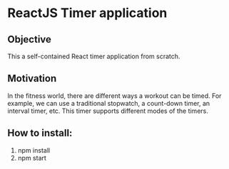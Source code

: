 # ReactJS Timer application

## Objective

This a self-contained React timer application from scratch. 


## Motivation

In the fitness world, there are different ways a workout can be timed. For example, we can use a traditional stopwatch, a count-down timer, an interval timer, etc. This timer supports different modes of the timers.


## How to install:

1. npm install
2. npm start